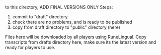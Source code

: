 to this directory, ADD FINAL VERSIONS ONLY
Steps:
1. commit to "draft" directory
2. check there are no problems, and is ready to be published
3. copy from draft directory to "public" directory (here)

Files here will be downloaded by all players using RuneLingual.
Copy transcripts from drafts directory here, 
make sure its the latest version and ready for players to use.